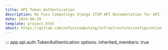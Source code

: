 ```yaml
---
title: API Token Authentication
description: No Fuss Computings django ITSM API Documentation for API Token Authentication
date: 2024-06-29
template: project.html
about: https://gitlab.com/nofusscomputing/infrastructure/configuration-management/centurion_erp
---
```


::: app.api.auth.TokenAuthentication
    options:
        inherited_members: true

